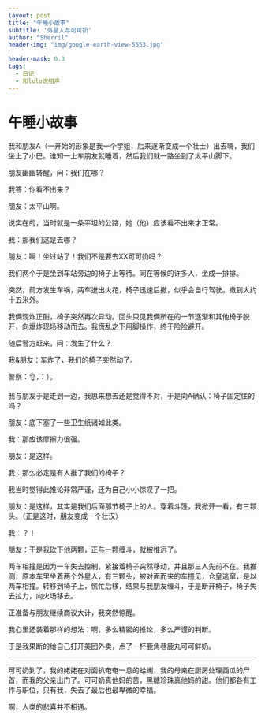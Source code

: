 ```yaml
---
layout: post
title: "午睡小故事"
subtitle: '外星人与可可奶'
author: "Sherril"
header-img: "img/google-earth-view-5553.jpg"

header-mask: 0.3
tags:
  - 日记
  - 和lulu说相声
---
```

# 午睡小故事

我和朋友A（一开始的形象是我一个学姐，后来逐渐变成一个壮士）出去嗨，我们坐上了小巴。谁知一上车朋友就睡着，然后我们就一路坐到了太平山脚下。

朋友幽幽转醒，问：我们在哪？

我答：你看不出来？

朋友：太平山啊。

说实在的，当时就是一条平坦的公路，她（他）应该看不出来才正常。

我：那我们这是去哪？

朋友：啊！坐过站了！我们不是要去XX可可奶吗？


我们两个于是坐到车站旁边的椅子上等待。同在等候的许多人，坐成一排排。

突然，前方发生车祸，两车迸出火花，椅子迅速后撤，似乎会自行驾驶。撤到大约十五米外。

我俩观炸正酣，椅子突然再次异动。回头只见我俩所在的一节逐渐和其他椅子脱开，向爆炸现场移动而去。我慌乱之下用脚操作，终于险险避开。

随后警方赶来，问：发生了什么？

我&朋友：车炸了，我们的椅子突然动了。

警察：👌，：）。


我与朋友于是走到一边，我思来想去还是觉得不对，于是向A确认：椅子固定住的吗？

朋友：底下塞了一些卫生纸诸如此类。

我：那应该摩擦力很强。

朋友：是这样。

我：那么必定是有人推了我们的椅子？

我当时觉得此推论非常严谨，还为自己小小惊叹了一把。

朋友：是这样，其实是我们后面那节椅子上的人。穿着斗篷，我掀开一看，有三颗头。（正是这时，朋友变成一个壮汉）

我：？！

朋友：于是我砍下他两颗，正与一颗缠斗，就被推远了。


两车相撞是因为一车失去控制，紧接着椅子突然移动，并且那三人先前不在。我推测，原本车里坐着两个外星人，有三颗头，被对面而来的车撞见，仓皇逃窜，是以两车相撞。转移到椅子上，慌忙后移，结果与我朋友缠斗，于是断开椅子，椅子失去拉力，向火场移去。


正准备与朋友继续商议大计，我突然惊醒。

我心里还装着那样的想法：啊，多么精密的推论，多么严谨的判断。

于是我果断的给自己打开美团外卖，点了一杯鹿角巷鹿丸可可鲜奶。


-------

可可奶到了，我的姥姥在对面扒奄奄一息的蛤蜊，我的母亲在厨房处理西瓜的尸首，而我的父亲出门了。可可奶真他妈的苦，黑糖珍珠真他妈的甜。他们都各有工作与职位，只有我，失去了最后也最卑微的幸福。

啊，人类的悲喜并不相通。